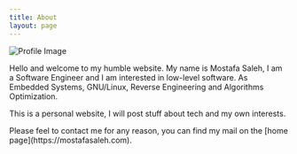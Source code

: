 ```yaml
---
title: About
layout: page
---
```


![Profile Image](https://i.imgur.com/OaArj4k.jpg)

<p>Hello and welcome to my humble website. My name is Mostafa Saleh, I am a Software Engineer and I am interested in low-level software. As  Embedded Systems, GNU/Linux, Reverse Engineering and Algorithms Optimization.</p>

<p>This is a personal website, I will post stuff about tech and my own interests.</p>
 
<p>Please feel to contact me for any reason, you can find my mail on the [home page](https://mostafasaleh.com).</p>
